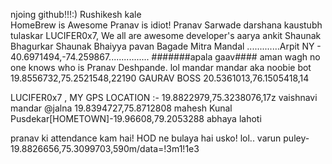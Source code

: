 njoing github!!!:)
Rushikesh kale  
HomeBrew is Awesome
Pranav is idiot!
Pranav Sarwade
darshana
kaustubh tulaskar
LUCIFER0x7, We all are awesome developer's 
aarya
ankit 
Shaunak Bhagurkar
Shaunak Bhaiyya
pavan Bagade Mitra Mandal
.............Arpit NY - 40.6971494,-74.259867................ #######apala gaav####
aman wagh
no one knows who is Pranav Deshpande. lol
mandar mandar aka noobie bot
19.8556732,75.2521548,22190
GAURAV  BOSS  20.5361013,76.1505418,14

LUCIFER0x7  , MY GPS LOCATION :- 19.8822979,75.3238076,17z
vaishnavi
mandar @jalna 19.8394727,75.8712808
mahesh 
Kunal Pusdekar[HOMETOWN]-19.96608,79.2053288
abhaya lahoti


pranav ki attendance kam hai! HOD ne bulaya hai usko! lol..
varun puley-19.8826656,75.3099703,590m/data=!3m1!1e3
